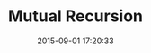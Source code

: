---
layout: post
title:  "Mutual Recursion"
date:   2015-09-01 17:20:33
categories: Programming Languages
---